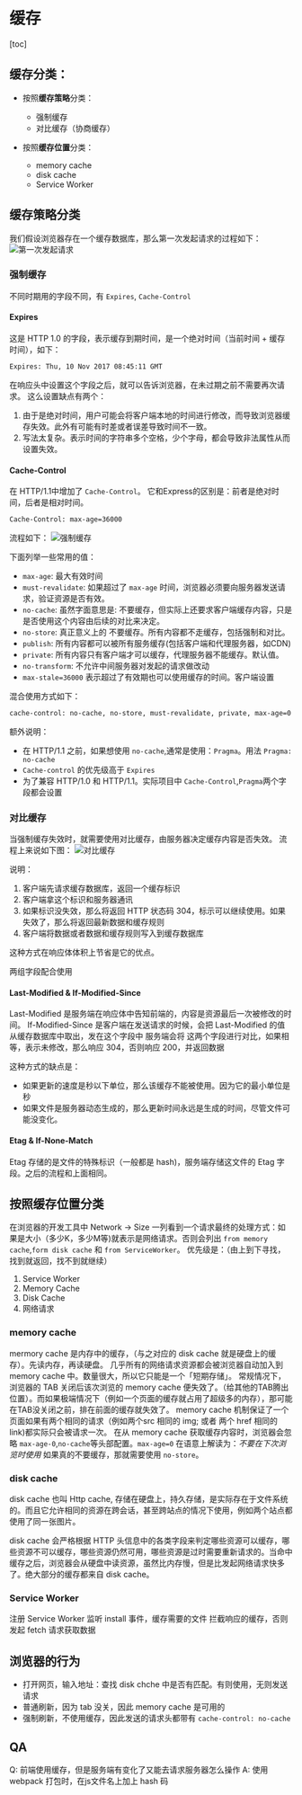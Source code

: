 # 缓存
[toc]

## 缓存分类：
* 按照**缓存策略**分类：
  * 强制缓存
  * 对比缓存（协商缓存）

* 按照**缓存位置**分类：
  * memory cache
  * disk cache
  * Service Worker



## 缓存策略分类
我们假设浏览器存在一个缓存数据库，那么第一次发起请求的过程如下：
![第一次发起请求](./pictures/第一次发起请求.jpg)



### 强制缓存
不同时期用的字段不同，有 `Expires`, `Cache-Control`

#### Expires
这是 HTTP 1.0 的字段，表示缓存到期时间，是一个绝对时间（当前时间 + 缓存时间），如下：
```bash
Expires: Thu, 10 Nov 2017 08:45:11 GMT
```
在响应头中设置这个字段之后，就可以告诉浏览器，在未过期之前不需要再次请求。
这么设置缺点有两个：
1. 由于是绝对时间，用户可能会将客户端本地的时间进行修改，而导致浏览器缓存失效。此外有可能有时差或者误差导致时间不一致。
2. 写法太复杂。表示时间的字符串多个空格，少个字母，都会导致非法属性从而设置失效。




#### Cache-Control
在 HTTP/1.1中增加了 `Cache-Control`。
它和Express的区别是：前者是绝对时间，后者是相对时间。
```bash
Cache-Control: max-age=36000
```

流程如下：
![强制缓存](./pictures/强制缓存.jpg)

下面列举一些常用的值：
* `max-age`: 最大有效时间
* `must-revalidate`: 如果超过了 `max-age` 时间，浏览器必须要向服务器发送请求，验证资源是否有效。
* `no-cache`: 虽然字面意思是: 不要缓存，但实际上还要求客户端缓存内容，只是是否使用这个内容由后续的对比来决定。
* `no-store`: 真正意义上的 不要缓存。所有内容都不走缓存，包括强制和对比。
* `publish`: 所有内容都可以被所有服务缓存(包括客户端和代理服务器，如CDN)
* `private`: 所有内容只有客户端才可以缓存，代理服务器不能缓存。默认值。
* `no-transform`: 不允许中间服务器对发起的请求做改动
* `max-stale=36000`   表示超过了有效期也可以使用缓存的时间。客户端设置

混合使用方式如下：
```bash
cache-control: no-cache, no-store, must-revalidate, private, max-age=0
```

额外说明：
* 在 HTTP/1.1 之前，如果想使用 `no-cache`,通常是使用：`Pragma`。用法 `Pragma: no-cache`
* `Cache-control` 的优先级高于 `Expires`
* 为了兼容 HTTP/1.0 和 HTTP/1.1。实际项目中 `Cache-Control`,`Pragma`两个字段都会设置



### 对比缓存
当强制缓存失效时，就需要使用对比缓存，由服务器决定缓存内容是否失效。
流程上来说如下图：
![对比缓存](./pictures/对比缓存.jpg)

说明：
1. 客户端先请求缓存数据库，返回一个缓存标识
2. 客户端拿这个标识和服务器通讯
3. 如果标识没失效，那么将返回 HTTP 状态码 304，标示可以继续使用。如果失效了，那么将返回最新数据和缓存规则
4. 客户端将数据或者数据和缓存规则写入到缓存数据库

这种方式在响应体体积上节省是它的优点。



两组字段配合使用
#### Last-Modified & If-Modified-Since
Last-Modified 是服务端在响应体中告知前端的，内容是资源最后一次被修改的时间。
If-Modified-Since 是客户端在发送请求的时候，会把 Last-Modified 的值从缓存数据库中取出，发在这个字段中
服务端会将 这两个字段进行对比，如果相等，表示未修改，那么响应 304，否则响应 200，并返回数据

这种方式的缺点是：
* 如果更新的速度是秒以下单位，那么该缓存不能被使用。因为它的最小单位是秒
* 如果文件是服务器动态生成的，那么更新时间永远是生成的时间，尽管文件可能没变化。



#### Etag & If-None-Match
Etag 存储的是文件的特殊标识（一般都是 hash)，服务端存储这文件的 Etag 字段。之后的流程和上面相同。



## 按照缓存位置分类
在浏览器的开发工具中 Network -> Size 一列看到一个请求最终的处理方式：如果是大小（多少K，多少M等)就表示是网络请求。否则会列出 `from memory cache`,`form disk cache` 和 `from ServiceWorker`。
优先级是：（由上到下寻找，找到就返回，找不到就继续）
1. Service Worker
2. Memory Cache
3. Disk Cache
4. 网络请求



### memory cache
mermory cache 是内存中的缓存，（与之对应的 disk cache 就是硬盘上的缓存）。先读内存，再读硬盘。
几乎所有的网络请求资源都会被浏览器自动加入到 memory cache 中。数量很大，所以它只能是一个「短期存储」。
常规情况下，浏览器的 TAB 关闭后该次浏览的 memory cache 便失效了。（给其他的TAB腾出位置）。而如果极端情况下（例如一个页面的缓存就占用了超级多的内存），那可能在TAB没关闭之前，排在前面的缓存就失效了。
memory cache 机制保证了一个页面如果有两个相同的请求（例如两个src 相同的 img; 或者 两个 href 相同的 link)都实际只会被请求一次。
在从 memory cache 获取缓存内容时，浏览器会忽略 `max-age-0`,`no-cache`等头部配置。`max-age=0` 在语意上解读为：*不要在下次浏览时使用*
如果真的不要缓存，那就需要使用 `no-store`。



### disk cache
disk cache 也叫 Http cache, 存储在硬盘上，持久存储，是实际存在于文件系统的。而且它允许相同的资源在跨会话，甚至跨站点的情况下使用，例如两个站点都使用了同一张图片。

disk cache 会严格根据 HTTP 头信息中的各类字段来判定哪些资源可以缓存，哪些资源不可以缓存，哪些资源仍然可用，哪些资源是过时需要重新请求的。当命中缓存之后，浏览器会从硬盘中读资源，虽然比内存慢，但是比发起网络请求快多了。绝大部分的缓存都来自 disk cache。



### Service Worker
注册 Service Worker
监听 install 事件，缓存需要的文件
拦截响应的缓存，否则发起 fetch 请求获取数据


## 浏览器的行为
* 打开网页，输入地址：查找 disk chche 中是否有匹配。有则使用，无则发送请求
* 普通刷新，因为 tab 没关，因此 memory cache 是可用的
* 强制刷新，不使用缓存，因此发送的请求头都带有 `cache-control: no-cache`



## QA
Q: 前端使用缓存，但是服务端有变化了又能去请求服务器怎么操作
A: 使用 webpack 打包时，在js文件名上加上 hash 码